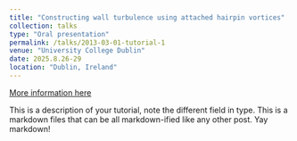 ```yaml
---
title: "Constructing wall turbulence using attached hairpin vortices"
collection: talks
type: "Oral presentation"
permalink: /talks/2013-03-01-tutorial-1
venue: "University College Dublin"
date: 2025.8.26-29 
location: "Dublin, Ireland"
---
```


[More information here](http://exampleurl.com)

This is a description of your tutorial, note the different field in type. This is a markdown files that can be all markdown-ified like any other post. Yay markdown!
